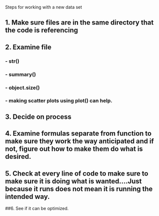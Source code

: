 Steps for working with a new data set

## 1. Make sure files are in the same directory that the code is referencing

## 2. Examine file
### - str()
### - summary()
### - object.size()
### - making scatter plots using plot() can help.

## 3. Decide on process

## 4. Examine formulas separate from function to make sure they work the way anticipated and if not, figure out how to make them do what is desired.

## 5. Check at every line of code to make sure to make sure it is doing what is wanted....Just because it runs does not mean it is running the intended way.


##6. See if it can be optimized.